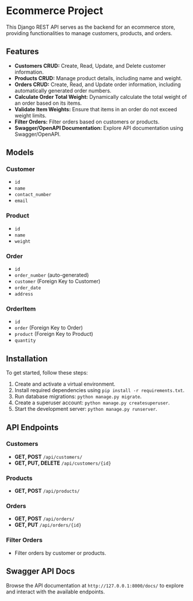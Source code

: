 # Ecommerce Project

This Django REST API serves as the backend for an ecommerce store, providing functionalities to manage customers, products, and orders.

## Features

- **Customers CRUD:** Create, Read, Update, and Delete customer information.
- **Products CRUD:** Manage product details, including name and weight.
- **Orders CRUD:** Create, Read, and Update order information, including automatically generated order numbers.
- **Calculate Order Total Weight:** Dynamically calculate the total weight of an order based on its items.
- **Validate Item Weights:** Ensure that items in an order do not exceed weight limits.
- **Filter Orders:** Filter orders based on customers or products.
- **Swagger/OpenAPI Documentation:** Explore API documentation using Swagger/OpenAPI.

## Models

### Customer

- `id`
- `name`
- `contact_number`
- `email`

### Product

- `id`
- `name`
- `weight`

### Order

- `id`
- `order_number` (auto-generated)
- `customer` (Foreign Key to Customer)
- `order_date`
- `address`

### OrderItem

- `id`
- `order` (Foreign Key to Order)
- `product` (Foreign Key to Product)
- `quantity`

## Installation

To get started, follow these steps:

1. Create and activate a virtual environment.
2. Install required dependencies using `pip install -r requirements.txt`.
3. Run database migrations: `python manage.py migrate`.
4. Create a superuser account: `python manage.py createsuperuser`.
5. Start the development server: `python manage.py runserver`.

## API Endpoints

### Customers

- **GET, POST** `/api/customers/`
- **GET, PUT, DELETE** `/api/customers/{id}`

### Products

- **GET, POST** `/api/products/`

### Orders

- **GET, POST** `/api/orders/`
- **GET, PUT** `/api/orders/{id}`

### Filter Orders

- Filter orders by customer or products.

## Swagger API Docs

Browse the API documentation at `http://127.0.0.1:8000/docs/` to explore and interact with the available endpoints.

